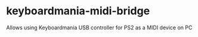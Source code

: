 # keyboardmania-midi-bridge
Allows using Keyboardmania USB controller for PS2 as a MIDI device on PC
